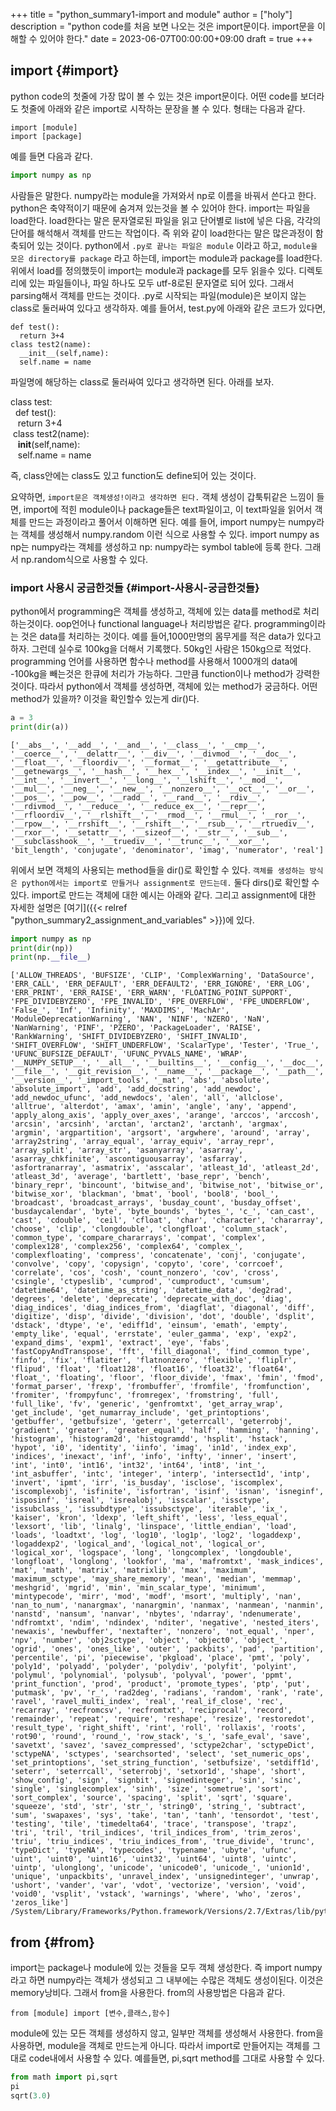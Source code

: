 +++
title = "python_summary1-import and module"
author = ["holy"]
description = "python code를 처음 보면 나오는 것은 import문이다. import문을 이해할 수 있어야 한다."
date = 2023-06-07T00:00:00+09:00
draft = true
+++

## import {#import}

python code의 첫줄에 가장 많이 볼 수 있는 것은 import문이다. 어떤
code를 보더라도 첫줄에 아래와 같은 import로 시작하는 문장을 볼 수 있다.
형태는 다음과 같다.

```text
import [module]
import [package]
```

예를 들면 다음과 같다.

```python
import numpy as np
```

사람들은 말한다. numpy라는 module을 가져와서 np로 이름을 바꿔서 쓴다고
한다. python은 축약적이기 때문에 숨겨져 있는것을 볼 수 있어야
한다. import는 파일을 load한다. load한다는 말은 문자열로된 파일을 읽고
단어별로 list에 넣은 다음, 각각의 단어를 해석해서 객체를 만드는
작업이다. 즉 위와 같이 load한다는 말은 많은과정이 함축되어 있는
것이다. python에서 `.py로 끝나는 파일은 module` 이라고 하고, `module을
모은 directory를 package` 라고 하는데, import는 module과 package를
load한다. 위에서 load를 정의했듯이 import는 module과 package를 모두
읽을수 있다. 디렉토리에 있는 파일들이나, 파일 하나도 모두 utf-8로된
문자열로 되어 있다. 그래서 parsing해서 객체를 만드는 것이다. .py로
시작되는 파일(module)은 보이지 않는 class로 둘러싸여 있다고
생각하자. 예를 들어서, test.py에 아래와 같은 코드가 있다면,

```text
def test():
  return 3+4
class test2(name):
  __init__(self,name):
  self.name = name
```

파일명에 해당하는 class로 둘러싸여 있다고 생각하면 된다. 아래를 보자.

<div class="verse">

class test:<br>
&nbsp;&nbsp;def test():<br>
&nbsp;&nbsp;&nbsp;return 3+4<br>
&nbsp;class test2(name):<br>
&nbsp;&nbsp;&nbsp;__init__(self,name):<br>
&nbsp;&nbsp;&nbsp;self.name = name<br>

</div>

즉, class안에는 class도 있고 function도 define되어 있는 것이다.

<div class="important">

요약하면, `import문은 객체생성!이라고 생각하면 된다.` 객체 생성이
갑툭튀같은 느낌이 들면, import에 적힌 module이나 package들은
text파일이고, 이 text파일을 읽어서 객체를 만드는 과정이라고 풀어서
이해하면 된다. 예를 들어, import numpy는 numpy라는 객체를 생성해서
numpy.random 이런 식으로 사용할 수 있다.  import numpy as np는
numpy라는 객체를 생성하고 np: numpy라는 symbol table에 등록 한다.
그래서 np.random식으로 사용할 수 있다.

</div>


### import 사용시 궁금한것들 {#import-사용시-궁금한것들}

python에서 programming은 객체를 생성하고, 객체에 있는 data를 method로
처리하는것이다. oop언어나 functional language나 처리방법은 같다.
programming이라는 것은 data를 처리하는 것이다. 예를 들어,1000만명의
몸무게를 적은 data가 있다고 하자. 그런데 실수로 100kg을 더해서
기록했다.  50kg인 사람은 150kg으로 적었다. programming 언어를 사용하면
함수나 method를 사용해서 1000개의 data에 -100kg을 빼는것은 한큐에
처리가 가능하다. 그만큼 function이나 method가 강력한 것이다. 따라서
python에서 객체를 생성하면, 객체에 있는 method가 궁금하다. 어떤
method가 있을까? 이것을 확인할수 있는게 dir()다.

```python
a = 3
print(dir(a))
```

```text
['__abs__', '__add__', '__and__', '__class__', '__cmp__', '__coerce__', '__delattr__', '__div__', '__divmod__', '__doc__', '__float__', '__floordiv__', '__format__', '__getattribute__', '__getnewargs__', '__hash__', '__hex__', '__index__', '__init__', '__int__', '__invert__', '__long__', '__lshift__', '__mod__', '__mul__', '__neg__', '__new__', '__nonzero__', '__oct__', '__or__', '__pos__', '__pow__', '__radd__', '__rand__', '__rdiv__', '__rdivmod__', '__reduce__', '__reduce_ex__', '__repr__', '__rfloordiv__', '__rlshift__', '__rmod__', '__rmul__', '__ror__', '__rpow__', '__rrshift__', '__rshift__', '__rsub__', '__rtruediv__', '__rxor__', '__setattr__', '__sizeof__', '__str__', '__sub__', '__subclasshook__', '__truediv__', '__trunc__', '__xor__', 'bit_length', 'conjugate', 'denominator', 'imag', 'numerator', 'real']
```

위에서 보면 객체의 사용되는 method들을 dir()로 확인할 수 있다. `객체를
생성하는 방식은 python에서는 import로 만들거나 assignment로 만드는데.`
둘다 dirs()로 확인할 수 있다. import로 만드는 객체에 대한 예시는
아래와 같다. 그리고 assignment에 대한 자세한 설명은 [여기]({{< relref "python_summary2_assignment_and_variables" >}})에 있다.

```python
import numpy as np
print(dir(np))
print(np.__file__)
```

```text
['ALLOW_THREADS', 'BUFSIZE', 'CLIP', 'ComplexWarning', 'DataSource', 'ERR_CALL', 'ERR_DEFAULT', 'ERR_DEFAULT2', 'ERR_IGNORE', 'ERR_LOG', 'ERR_PRINT', 'ERR_RAISE', 'ERR_WARN', 'FLOATING_POINT_SUPPORT', 'FPE_DIVIDEBYZERO', 'FPE_INVALID', 'FPE_OVERFLOW', 'FPE_UNDERFLOW', 'False_', 'Inf', 'Infinity', 'MAXDIMS', 'MachAr', 'ModuleDeprecationWarning', 'NAN', 'NINF', 'NZERO', 'NaN', 'NanWarning', 'PINF', 'PZERO', 'PackageLoader', 'RAISE', 'RankWarning', 'SHIFT_DIVIDEBYZERO', 'SHIFT_INVALID', 'SHIFT_OVERFLOW', 'SHIFT_UNDERFLOW', 'ScalarType', 'Tester', 'True_', 'UFUNC_BUFSIZE_DEFAULT', 'UFUNC_PYVALS_NAME', 'WRAP', '__NUMPY_SETUP__', '__all__', '__builtins__', '__config__', '__doc__', '__file__', '__git_revision__', '__name__', '__package__', '__path__', '__version__', '_import_tools', '_mat', 'abs', 'absolute', 'absolute_import', 'add', 'add_docstring', 'add_newdoc', 'add_newdoc_ufunc', 'add_newdocs', 'alen', 'all', 'allclose', 'alltrue', 'alterdot', 'amax', 'amin', 'angle', 'any', 'append', 'apply_along_axis', 'apply_over_axes', 'arange', 'arccos', 'arccosh', 'arcsin', 'arcsinh', 'arctan', 'arctan2', 'arctanh', 'argmax', 'argmin', 'argpartition', 'argsort', 'argwhere', 'around', 'array', 'array2string', 'array_equal', 'array_equiv', 'array_repr', 'array_split', 'array_str', 'asanyarray', 'asarray', 'asarray_chkfinite', 'ascontiguousarray', 'asfarray', 'asfortranarray', 'asmatrix', 'asscalar', 'atleast_1d', 'atleast_2d', 'atleast_3d', 'average', 'bartlett', 'base_repr', 'bench', 'binary_repr', 'bincount', 'bitwise_and', 'bitwise_not', 'bitwise_or', 'bitwise_xor', 'blackman', 'bmat', 'bool', 'bool8', 'bool_', 'broadcast', 'broadcast_arrays', 'busday_count', 'busday_offset', 'busdaycalendar', 'byte', 'byte_bounds', 'bytes_', 'c_', 'can_cast', 'cast', 'cdouble', 'ceil', 'cfloat', 'char', 'character', 'chararray', 'choose', 'clip', 'clongdouble', 'clongfloat', 'column_stack', 'common_type', 'compare_chararrays', 'compat', 'complex', 'complex128', 'complex256', 'complex64', 'complex_', 'complexfloating', 'compress', 'concatenate', 'conj', 'conjugate', 'convolve', 'copy', 'copysign', 'copyto', 'core', 'corrcoef', 'correlate', 'cos', 'cosh', 'count_nonzero', 'cov', 'cross', 'csingle', 'ctypeslib', 'cumprod', 'cumproduct', 'cumsum', 'datetime64', 'datetime_as_string', 'datetime_data', 'deg2rad', 'degrees', 'delete', 'deprecate', 'deprecate_with_doc', 'diag', 'diag_indices', 'diag_indices_from', 'diagflat', 'diagonal', 'diff', 'digitize', 'disp', 'divide', 'division', 'dot', 'double', 'dsplit', 'dstack', 'dtype', 'e', 'ediff1d', 'einsum', 'emath', 'empty', 'empty_like', 'equal', 'errstate', 'euler_gamma', 'exp', 'exp2', 'expand_dims', 'expm1', 'extract', 'eye', 'fabs', 'fastCopyAndTranspose', 'fft', 'fill_diagonal', 'find_common_type', 'finfo', 'fix', 'flatiter', 'flatnonzero', 'flexible', 'fliplr', 'flipud', 'float', 'float128', 'float16', 'float32', 'float64', 'float_', 'floating', 'floor', 'floor_divide', 'fmax', 'fmin', 'fmod', 'format_parser', 'frexp', 'frombuffer', 'fromfile', 'fromfunction', 'fromiter', 'frompyfunc', 'fromregex', 'fromstring', 'full', 'full_like', 'fv', 'generic', 'genfromtxt', 'get_array_wrap', 'get_include', 'get_numarray_include', 'get_printoptions', 'getbuffer', 'getbufsize', 'geterr', 'geterrcall', 'geterrobj', 'gradient', 'greater', 'greater_equal', 'half', 'hamming', 'hanning', 'histogram', 'histogram2d', 'histogramdd', 'hsplit', 'hstack', 'hypot', 'i0', 'identity', 'iinfo', 'imag', 'in1d', 'index_exp', 'indices', 'inexact', 'inf', 'info', 'infty', 'inner', 'insert', 'int', 'int0', 'int16', 'int32', 'int64', 'int8', 'int_', 'int_asbuffer', 'intc', 'integer', 'interp', 'intersect1d', 'intp', 'invert', 'ipmt', 'irr', 'is_busday', 'isclose', 'iscomplex', 'iscomplexobj', 'isfinite', 'isfortran', 'isinf', 'isnan', 'isneginf', 'isposinf', 'isreal', 'isrealobj', 'isscalar', 'issctype', 'issubclass_', 'issubdtype', 'issubsctype', 'iterable', 'ix_', 'kaiser', 'kron', 'ldexp', 'left_shift', 'less', 'less_equal', 'lexsort', 'lib', 'linalg', 'linspace', 'little_endian', 'load', 'loads', 'loadtxt', 'log', 'log10', 'log1p', 'log2', 'logaddexp', 'logaddexp2', 'logical_and', 'logical_not', 'logical_or', 'logical_xor', 'logspace', 'long', 'longcomplex', 'longdouble', 'longfloat', 'longlong', 'lookfor', 'ma', 'mafromtxt', 'mask_indices', 'mat', 'math', 'matrix', 'matrixlib', 'max', 'maximum', 'maximum_sctype', 'may_share_memory', 'mean', 'median', 'memmap', 'meshgrid', 'mgrid', 'min', 'min_scalar_type', 'minimum', 'mintypecode', 'mirr', 'mod', 'modf', 'msort', 'multiply', 'nan', 'nan_to_num', 'nanargmax', 'nanargmin', 'nanmax', 'nanmean', 'nanmin', 'nanstd', 'nansum', 'nanvar', 'nbytes', 'ndarray', 'ndenumerate', 'ndfromtxt', 'ndim', 'ndindex', 'nditer', 'negative', 'nested_iters', 'newaxis', 'newbuffer', 'nextafter', 'nonzero', 'not_equal', 'nper', 'npv', 'number', 'obj2sctype', 'object', 'object0', 'object_', 'ogrid', 'ones', 'ones_like', 'outer', 'packbits', 'pad', 'partition', 'percentile', 'pi', 'piecewise', 'pkgload', 'place', 'pmt', 'poly', 'poly1d', 'polyadd', 'polyder', 'polydiv', 'polyfit', 'polyint', 'polymul', 'polynomial', 'polysub', 'polyval', 'power', 'ppmt', 'print_function', 'prod', 'product', 'promote_types', 'ptp', 'put', 'putmask', 'pv', 'r_', 'rad2deg', 'radians', 'random', 'rank', 'rate', 'ravel', 'ravel_multi_index', 'real', 'real_if_close', 'rec', 'recarray', 'recfromcsv', 'recfromtxt', 'reciprocal', 'record', 'remainder', 'repeat', 'require', 'reshape', 'resize', 'restoredot', 'result_type', 'right_shift', 'rint', 'roll', 'rollaxis', 'roots', 'rot90', 'round', 'round_', 'row_stack', 's_', 'safe_eval', 'save', 'savetxt', 'savez', 'savez_compressed', 'sctype2char', 'sctypeDict', 'sctypeNA', 'sctypes', 'searchsorted', 'select', 'set_numeric_ops', 'set_printoptions', 'set_string_function', 'setbufsize', 'setdiff1d', 'seterr', 'seterrcall', 'seterrobj', 'setxor1d', 'shape', 'short', 'show_config', 'sign', 'signbit', 'signedinteger', 'sin', 'sinc', 'single', 'singlecomplex', 'sinh', 'size', 'sometrue', 'sort', 'sort_complex', 'source', 'spacing', 'split', 'sqrt', 'square', 'squeeze', 'std', 'str', 'str_', 'string0', 'string_', 'subtract', 'sum', 'swapaxes', 'sys', 'take', 'tan', 'tanh', 'tensordot', 'test', 'testing', 'tile', 'timedelta64', 'trace', 'transpose', 'trapz', 'tri', 'tril', 'tril_indices', 'tril_indices_from', 'trim_zeros', 'triu', 'triu_indices', 'triu_indices_from', 'true_divide', 'trunc', 'typeDict', 'typeNA', 'typecodes', 'typename', 'ubyte', 'ufunc', 'uint', 'uint0', 'uint16', 'uint32', 'uint64', 'uint8', 'uintc', 'uintp', 'ulonglong', 'unicode', 'unicode0', 'unicode_', 'union1d', 'unique', 'unpackbits', 'unravel_index', 'unsignedinteger', 'unwrap', 'ushort', 'vander', 'var', 'vdot', 'vectorize', 'version', 'void', 'void0', 'vsplit', 'vstack', 'warnings', 'where', 'who', 'zeros', 'zeros_like']
/System/Library/Frameworks/Python.framework/Versions/2.7/Extras/lib/python/numpy/__init__.pyc
```


## from {#from}

import는 package나 module에 있는 것들을 모두 객체 생성한다. 즉 import
numpy라고 하면 numpy라는 객체가 생성되고 그 내부에는 수많은 객체도
생성이된다. 이것은 memory낭비다. 그래서 from을 사용한다. from의
사용방법은 다음과 같다.

```text
from [module] import [변수,클래스,함수]
```

module에 있는 모든 객체를 생성하지 않고, 일부만 객체를 생성해서
사용한다. from을 사용하면, module을 객체로 만드는게 아니다. 따라서
import로 만들어지는 객체를 그대로 code내에서 사용할 수 있다. 예를들면,
pi,sqrt method를 그대로 사용할 수 있다.

```python
from math import pi,sqrt
pi
sqrt(3.0)
```
